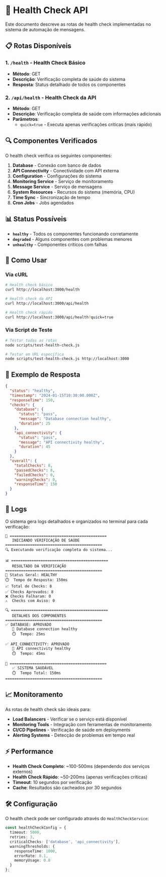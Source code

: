 # 🏥 Health Check API

Este documento descreve as rotas de health check implementadas no sistema de automação de mensagens.

## 📋 Rotas Disponíveis

### 1. `/health` - Health Check Básico
- **Método**: GET
- **Descrição**: Verificação completa de saúde do sistema
- **Resposta**: Status detalhado de todos os componentes

### 2. `/api/health` - Health Check da API
- **Método**: GET
- **Descrição**: Verificação completa de saúde com informações adicionais
- **Parâmetros**:
  - `quick=true` - Executa apenas verificações críticas (mais rápido)

## 🔍 Componentes Verificados

O health check verifica os seguintes componentes:

1. **Database** - Conexão com banco de dados
2. **API Connectivity** - Conectividade com API externa
3. **Configuration** - Configurações do sistema
4. **Monitoring Service** - Serviço de monitoramento
5. **Message Service** - Serviço de mensagens
6. **System Resources** - Recursos do sistema (memória, CPU)
7. **Time Sync** - Sincronização de tempo
8. **Cron Jobs** - Jobs agendados

## 📊 Status Possíveis

- **`healthy`** - Todos os componentes funcionando corretamente
- **`degraded`** - Alguns componentes com problemas menores
- **`unhealthy`** - Componentes críticos com falhas

## 🚀 Como Usar

### Via cURL
```bash
# Health check básico
curl http://localhost:3000/health

# Health check da API
curl http://localhost:3000/api/health

# Health check rápido
curl http://localhost:3000/api/health?quick=true
```

### Via Script de Teste
```bash
# Testar todas as rotas
node scripts/test-health-check.js

# Testar em URL específica
node scripts/test-health-check.js http://localhost:3000
```

## 📝 Exemplo de Resposta

```json
{
  "status": "healthy",
  "timestamp": "2024-01-15T10:30:00.000Z",
  "responseTime": 150,
  "checks": {
    "database": {
      "status": "pass",
      "message": "Database connection healthy",
      "duration": 25
    },
    "api_connectivity": {
      "status": "pass",
      "message": "API connectivity healthy",
      "duration": 45
    }
  },
  "overall": {
    "totalChecks": 8,
    "passedChecks": 8,
    "failedChecks": 0,
    "warningChecks": 0,
    "responseTime": 150
  }
}
```

## 🔧 Logs

O sistema gera logs detalhados e organizados no terminal para cada verificação:

```
🏥 ===========================================
   INICIANDO VERIFICAÇÃO DE SAÚDE
===========================================
🔍 Executando verificação completa do sistema...

📊 ===========================================
   RESULTADO DA VERIFICAÇÃO
===========================================
🎯 Status Geral: HEALTHY
⏱️  Tempo de Resposta: 150ms
📈 Total de Checks: 8
✅ Checks Aprovados: 8
❌ Checks Falharam: 0
⚠️  Checks com Aviso: 0

🔍 ===========================================
   DETALHES DOS COMPONENTES
===========================================
✅ DATABASE: APROVADO
   📝 Database connection healthy
   ⏱️  Tempo: 25ms

✅ API_CONNECTIVITY: APROVADO
   📝 API connectivity healthy
   ⏱️  Tempo: 45ms

🎯 ===========================================
   ✅ SISTEMA SAUDÁVEL
   ⏱️  Tempo Total: 150ms
===========================================
```

## 📈 Monitoramento

As rotas de health check são ideais para:
- **Load Balancers** - Verificar se o serviço está disponível
- **Monitoring Tools** - Integração com ferramentas de monitoramento
- **CI/CD Pipelines** - Verificação de saúde em deployments
- **Alerting Systems** - Detecção de problemas em tempo real

## ⚡ Performance

- **Health Check Completo**: ~100-500ms (dependendo dos serviços externos)
- **Health Check Rápido**: ~50-200ms (apenas verificações críticas)
- **Timeout**: 10 segundos por verificação
- **Cache**: Resultados são cacheados por 30 segundos

## 🛠️ Configuração

O health check pode ser configurado através do `HealthCheckService`:

```typescript
const healthCheckConfig = {
  timeout: 5000,
  retries: 3,
  criticalChecks: ['database', 'api_connectivity'],
  warningThresholds: {
    responseTime: 1000,
    errorRate: 0.1,
    memoryUsage: 0.8
  }
};
```
